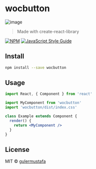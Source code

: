# wocbutton
![image](https://user-images.githubusercontent.com/28220536/232203212-2981aac6-40b6-4426-9591-e3f77927e23c.png)


> Made with create-react-library

[![NPM](https://img.shields.io/npm/v/wocbutton.svg)](https://www.npmjs.com/package/wocbutton) [![JavaScript Style Guide](https://img.shields.io/badge/code_style-standard-brightgreen.svg)](https://standardjs.com)

## Install

```bash
npm install --save wocbutton
```

## Usage

```jsx
import React, { Component } from 'react'

import MyComponent from 'wocbutton'
import 'wocbutton/dist/index.css'

class Example extends Component {
  render() {
    return <MyComponent />
  }
}
```

## License

MIT © [gulermustafa](https://github.com/gulermustafa)
